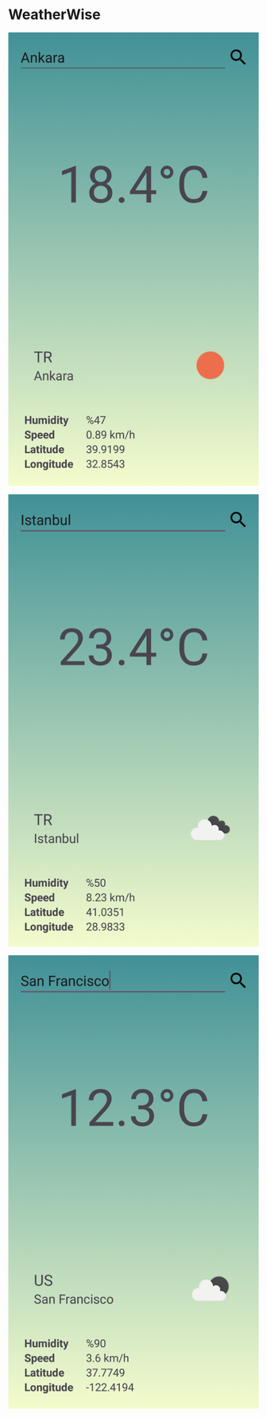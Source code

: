 # WeatherWise


![application interface images](https://raw.githubusercontent.com/VeyselUstuntas/WeatherWise/main/images/ww1.png?raw=true)


![application interface images](https://raw.githubusercontent.com/VeyselUstuntas/WeatherWise/main/images/ww2.png?raw=true)


![application interface images](https://raw.githubusercontent.com/VeyselUstuntas/WeatherWise/main/images/ww3.png?raw=true)

 
